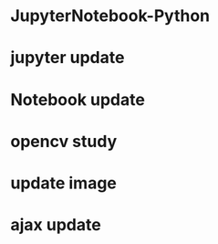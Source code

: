 # JupyterNotebook-Python
# jupyter update
# Notebook update
# opencv study
# update image
# ajax update

